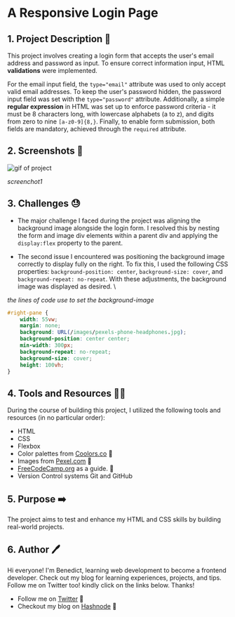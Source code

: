 # A Responsive Login Page 

## 1. Project Description :memo:

This project involves creating a login form that accepts the user's email address and password as input. To ensure correct information input, HTML **validations**  were implemented.   

For the email input field, the `type="email"` attribute was used to only accept valid email addresses. To keep the user's password hidden, the password input field was set with the `type="password"` attribute. Additionally, a simple **regular expression** in HTML was set up to enforce password criteria - it must be 8 characters long, with lowercase alphabets (a to z), and digits from zero to nine `[a-z0-9]{8,}`. Finally, to enable form submission, both fields are mandatory, achieved through the `required` attribute.

## 2. Screenshots :camera_flash:

![gif of project](https://media.giphy.com/media/v1.Y2lkPTc5MGI3NjExbTE0Z3AwOXdyZm8wNzR3bGFkNnJqZ3B0aWVraThxbzZtd25qNGx4ayZlcD12MV9pbnRlcm5hbF9naWZfYnlfaWQmY3Q9Zw/xhgkqcUlObY6ObK39H/giphy.gif)

*screenchot1*

## 3. Challenges :sweat:

- The major challenge I faced during the project was aligning the background image alongside the login form. I resolved this by nesting the form and image div elements within a parent div and applying the `display:flex` property to the parent. 

- The second issue I encountered was positioning the background image correctly to display fully on the right. To fix this, I used the following CSS properties: `background-position: center`, `background-size: cover`, and `background-repeat: no-repeat`. With these adjustments, the background image was displayed as desired. \

*the lines of code use to set the background-image*
``````CSS
#right-pane {
    width: 55vw;
    margin: none;
    background: URL(/images/pexels-phone-headphones.jpg);
    background-position: center center;
    min-width: 300px;
    background-repeat: no-repeat;
    background-size: cover;
    height: 100vh;
}
``````  

## 4. Tools and Resources :wrench::hammer:
 
During the course of building this project, I utilized the following tools and resources (in no particular order):

+ HTML
+ CSS
+ Flexbox
+ Color palettes from [Coolors.co](https://coolors.co) :link:
+ Images from [Pexel.com](https://pexels.com) :link:
+ [FreeCodeCamp.org](https://freeCodeCamp.org) as a guide. :link:
+ Version Control systems Git and GitHub


## 5. Purpose :arrow_right:

The project aims to test and enhance my HTML and CSS skills by building real-world projects.

## 6. Author :pen:

Hi everyone! I'm Benedict, learning web development to become a frontend developer. Check out my blog for learning experiences, projects, and tips. Follow me on Twitter too! 
kindly click on the links below. Thanks!

- Follow me on [Twitter](https://twitter.com/CodewithNtaji) :link:
- Checkout my blog on [Hashnode](https://benneythedev.hashnode.dev/) :book:







